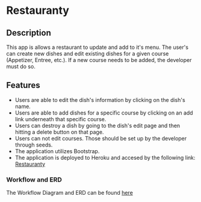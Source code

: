# Restauranty

## Description
This app is allows a restaurant to update and add to it's menu.  The user's can
create new dishes and edit existing dishes for a given course (Appetizer, Entree, etc.).
If a new course needs to be added, the developer must do so.

## Features
* Users are able to edit the dish's information by clicking on the dish's name.
* Users are able to add dishes for a specific course by clicking on an add link underneath that specific course.
* Users can destroy a dish by going to the dish's edit page and then hitting a delete button on that page.
* Users can not edit courses.  Those should be set up by the developer through seeds.
* The application utilizes Bootstrap.
* The application is deployed to Heroku and accesed by the following link:
  [Restauranty](https://obscure-waters-4736.herokuapp.com/)

### Workflow and ERD
The Workflow Diagram and ERD can be found [here](https://www.lucidchart.com/invitations/accept/dfed0dda-5c21-4c31-abb7-b82c93f76ef4)
